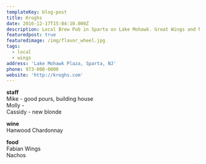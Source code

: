 ```yaml
---
templateKey: blog-post
title: Kroghs
date: 2016-12-17T15:04:10.000Z
description: Local Brew Pub in Sparta on Lake Mohawk. Great Wings and Nachos
featuredpost: true
featuredimage: /img/flavor_wheel.jpg
tags:
  - local
  - wings
address: 'Lake Mohawk Plaza, Sparta, NJ'
phone: 973-000-0000
website: 'http://kroghs.com'
---
```

**staff**\
Mike - good pours, building house\
Molly - \
Cassidy - new blonde



**wine**\
Hanwood Chardonnay

**food**\
Fabian Wings\
Nachos
